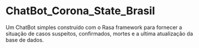 # ChatBot_Corona_State_Brasil
Um ChatBot simples construído com o Rasa framework para fornecer a situação de casos suspeitos, confirmados, mortes e a ultima atualização da base de dados.
